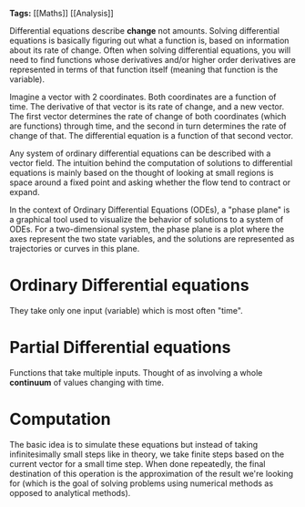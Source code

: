 **Tags:** [[Maths]] [[Analysis]]

Differential equations describe **change** not amounts. Solving differential equations is basically figuring out what a function is, based on information about its rate of change. Often when solving differential equations, you will need to find functions whose derivatives and/or higher order derivatives are represented in terms of that function itself (meaning that function is the variable).

Imagine a vector with 2 coordinates. Both coordinates are a function of time. The derivative of that vector is its rate of change, and a new vector. The first vector determines the rate of change of both coordinates (which are functions) through time, and the second in turn determines the rate of change of that. The differential equation is a function of that second vector.

Any system of ordinary differential equations can be described with a vector field. The intuition behind the computation of solutions to differential equations is mainly based on the thought of looking at small regions is space around a fixed point and asking whether the flow tend to contract or expand.

In the context of Ordinary Differential Equations (ODEs), a "phase plane" is a graphical tool used to visualize the behavior of solutions to a system of ODEs. For a two-dimensional system, the phase plane is a plot where the axes represent the two state variables, and the solutions are represented as trajectories or curves in this plane.
# Ordinary Differential equations
They take only one input (variable) which is most often "time".

# Partial Differential equations
Functions that take multiple inputs. Thought of as involving a whole **continuum** of values changing with time.

# Computation
The basic idea is to simulate these equations but instead of taking infinitesimally small steps like in theory, we take finite steps based on the current vector for a small time step.  When done repeatedly, the final destination of this operation is the approximation of the result we're looking for (which is the goal of solving problems using numerical methods as opposed to analytical methods).
